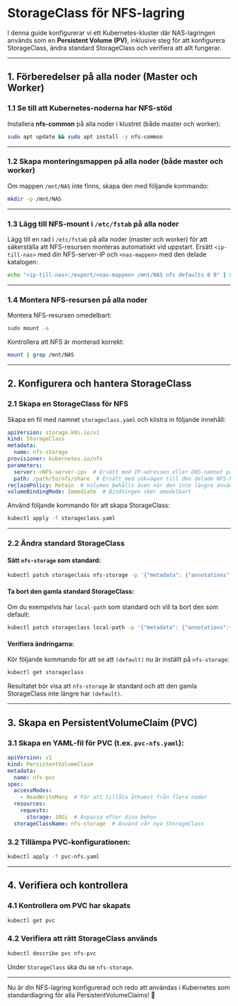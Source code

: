 # StorageClass för NFS-lagring

I denna guide konfigurerar vi ett Kubernetes-kluster där NAS-lagringen används som en **Persistent Volume (PV)**, inklusive steg för att konfigurera StorageClass, ändra standard StorageClass och verifiera att allt fungerar.

---

## **1. Förberedelser på alla noder (Master och Worker)**

### 1.1 **Se till att Kubernetes-noderna har NFS-stöd**

Installera **nfs-common** på alla noder i klustret (både master och worker):

```bash
sudo apt update && sudo apt install -y nfs-common
```

---

### 1.2 **Skapa monteringsmappen på alla noder** (både master och worker)

Om mappen `/mnt/NAS` inte finns, skapa den med följande kommando:

```bash
mkdir -p /mnt/NAS
```

---

### 1.3 **Lägg till NFS-mount i `/etc/fstab` på alla noder**

Lägg till en rad i `/etc/fstab` på alla noder (master och worker) för att säkerställa att NFS-resursen monteras automatiskt vid uppstart. Ersätt `<ip-till-nas>` med din NFS-server-IP och `<nas-mappen>` med den delade katalogen:

```bash
echo "<ip-till-nas>:/export/<nas-mappen> /mnt/NAS nfs defaults 0 0" | sudo tee -a /etc/fstab
```

---

### 1.4 **Montera NFS-resursen på alla noder**

Montera NFS-resursen omedelbart:

```bash
sudo mount -a
```

Kontrollera att NFS är monterad korrekt:

```bash
mount | grep /mnt/NAS
```

---

## **2. Konfigurera och hantera StorageClass**

### 2.1 **Skapa en StorageClass för NFS**

Skapa en fil med namnet `storageclass.yaml` och klistra in följande innehåll:

```yaml
apiVersion: storage.k8s.io/v1
kind: StorageClass
metadata:
  name: nfs-storage
provisioner: kubernetes.io/nfs
parameters:
  server: <NFS-server-ip>  # Ersätt med IP-adressen eller DNS-namnet på din NFS-server
  path: /path/to/nfs/share  # Ersätt med sökvägen till den delade NFS-katalogen
reclaimPolicy: Retain  # Volymen behålls även när den inte längre används
volumeBindingMode: Immediate  # Bindningen sker omedelbart
```

Använd följande kommando för att skapa StorageClass:

```bash
kubectl apply -f storageclass.yaml
```

---

### 2.2 **Ändra standard StorageClass**

#### Sätt `nfs-storage` som standard:
```bash
kubectl patch storageclass nfs-storage -p '{"metadata": {"annotations":{"storageclass.kubernetes.io/is-default-class":"true"}}}'
```

#### Ta bort den gamla standard StorageClass:
Om du exempelvis har `local-path` som standard och vill ta bort den som default:

```bash
kubectl patch storageclass local-path -p '{"metadata": {"annotations":{"storageclass.kubernetes.io/is-default-class":"false"}}}'
```

#### Verifiera ändringarna:
Kör följande kommando för att se att `(default)` nu är inställt på `nfs-storage`:

```bash
kubectl get storageclass
```

Resultatet bör visa att `nfs-storage` är standard och att den gamla StorageClass inte längre har `(default)`.

---

## **3. Skapa en PersistentVolumeClaim (PVC)**

### 3.1 **Skapa en YAML-fil för PVC** (t.ex. `pvc-nfs.yaml`):

```yaml
apiVersion: v1
kind: PersistentVolumeClaim
metadata:
  name: nfs-pvc
spec:
  accessModes:
    - ReadWriteMany  # För att tillåta åtkomst från flera noder
  resources:
    requests:
      storage: 10Gi  # Anpassa efter dina behov
  storageClassName: nfs-storage  # Använd vår nya StorageClass
```

### 3.2 **Tillämpa PVC-konfigurationen**:

```bash
kubectl apply -f pvc-nfs.yaml
```

---

## **4. Verifiera och kontrollera**

### 4.1 **Kontrollera om PVC har skapats**
```bash
kubectl get pvc
```

### 4.2 **Verifiera att rätt StorageClass används**
```bash
kubectl describe pvc nfs-pvc
```
Under `StorageClass` ska du se `nfs-storage`.

---

Nu är din NFS-lagring konfigurerad och redo att användas i Kubernetes som standardlagring för alla PersistentVolumeClaims! 🎉